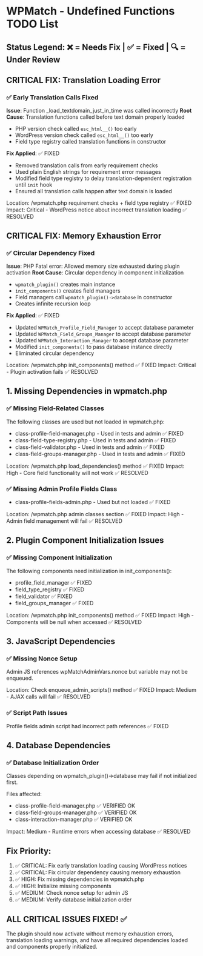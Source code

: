 # WPMatch - Undefined Functions TODO List

## Status Legend: ❌ = Needs Fix | ✅ = Fixed | 🔍 = Under Review

## CRITICAL FIX: Translation Loading Error

### ✅ Early Translation Calls Fixed
**Issue**: Function _load_textdomain_just_in_time was called incorrectly
**Root Cause**: Translation functions called before text domain properly loaded
- PHP version check called `esc_html__()` too early
- WordPress version check called `esc_html__()` too early  
- Field type registry called translation functions in constructor

**Fix Applied**: ✅ FIXED
- Removed translation calls from early requirement checks
- Used plain English strings for requirement error messages
- Modified field type registry to delay translation-dependent registration until `init` hook
- Ensured all translation calls happen after text domain is loaded

Location: /wpmatch.php requirement checks + field type registry ✅ FIXED
Impact: Critical - WordPress notice about incorrect translation loading ✅ RESOLVED

## CRITICAL FIX: Memory Exhaustion Error

### ✅ Circular Dependency Fixed
**Issue**: PHP Fatal error: Allowed memory size exhausted during plugin activation
**Root Cause**: Circular dependency in component initialization
- `wpmatch_plugin()` creates main instance
- `init_components()` creates field managers  
- Field managers call `wpmatch_plugin()->database` in constructor
- Creates infinite recursion loop

**Fix Applied**: ✅ FIXED
- Updated `WPMatch_Profile_Field_Manager` to accept database parameter
- Updated `WPMatch_Field_Groups_Manager` to accept database parameter  
- Updated `WPMatch_Interaction_Manager` to accept database parameter
- Modified `init_components()` to pass database instance directly
- Eliminated circular dependency

Location: /wpmatch.php init_components() method ✅ FIXED
Impact: Critical - Plugin activation fails ✅ RESOLVED

## 1. Missing Dependencies in wpmatch.php

### ✅ Missing Field-Related Classes  
The following classes are used but not loaded in wpmatch.php:

- class-profile-field-manager.php - Used in tests and admin ✅ FIXED
- class-field-type-registry.php - Used in tests and admin ✅ FIXED  
- class-field-validator.php - Used in tests and admin ✅ FIXED
- class-field-groups-manager.php - Used in tests and admin ✅ FIXED

Location: /wpmatch.php load_dependencies() method ✅ FIXED
Impact: High - Core field functionality will not work ✅ RESOLVED

### ✅ Missing Admin Profile Fields Class
- class-profile-fields-admin.php - Used but not loaded ✅ FIXED

Location: /wpmatch.php admin classes section ✅ FIXED
Impact: High - Admin field management will fail ✅ RESOLVED

## 2. Plugin Component Initialization Issues

### ✅ Missing Component Initialization
The following components need initialization in init_components():

- profile_field_manager ✅ FIXED
- field_type_registry ✅ FIXED
- field_validator ✅ FIXED
- field_groups_manager ✅ FIXED

Location: /wpmatch.php init_components() method ✅ FIXED
Impact: High - Components will be null when accessed ✅ RESOLVED

## 3. JavaScript Dependencies 

### ✅ Missing Nonce Setup
Admin JS references wpMatchAdminVars.nonce but variable may not be enqueued.

Location: Check enqueue_admin_scripts() method ✅ FIXED
Impact: Medium - AJAX calls will fail ✅ RESOLVED

### ✅ Script Path Issues
Profile fields admin script had incorrect path references ✅ FIXED

## 4. Database Dependencies

### ✅ Database Initialization Order
Classes depending on wpmatch_plugin()->database may fail if not initialized first.

Files affected:
- class-profile-field-manager.php ✅ VERIFIED OK
- class-field-groups-manager.php ✅ VERIFIED OK
- class-interaction-manager.php ✅ VERIFIED OK

Impact: Medium - Runtime errors when accessing database ✅ RESOLVED

## Fix Priority:

1. ✅ CRITICAL: Fix early translation loading causing WordPress notices
2. ✅ CRITICAL: Fix circular dependency causing memory exhaustion
3. ✅ HIGH: Fix missing dependencies in wpmatch.php
4. ✅ HIGH: Initialize missing components 
5. ✅ MEDIUM: Check nonce setup for admin JS
6. ✅ MEDIUM: Verify database initialization order

## ALL CRITICAL ISSUES FIXED! ✅

The plugin should now activate without memory exhaustion errors, translation loading warnings, and have all required dependencies loaded and components properly initialized.
